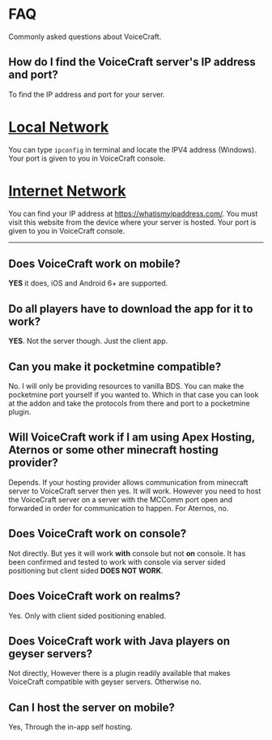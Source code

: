 # FAQ

Commonly asked questions about VoiceCraft.

## How do I find the VoiceCraft server's IP address and port?

To find the IP address and port for your server.

# [Local Network](#tab/localNetwork)

You can type `ipconfig` in terminal and locate the IPV4 address (Windows). Your port is given to you in VoiceCraft console.

# [Internet Network](#tab/internetNetwork)

You can find your IP address at https://whatismyipaddress.com/. You must visit this website from the device where your server is hosted. Your port is given to you in VoiceCraft console.

---

## Does VoiceCraft work on mobile?

**YES** it does, iOS and Android 6+ are supported.

## Do all players have to download the app for it to work?

**YES**. Not the server though. Just the client app.

## Can you make it pocketmine compatible?

No. I will only be providing resources to vanilla BDS. You can make the pocketmine port yourself if you wanted to. Which in that case you can look at the addon and take the protocols from there and port to a pocketmine plugin.

## Will VoiceCraft work if I am using Apex Hosting, Aternos or some other minecraft hosting provider?

Depends. If your hosting provider allows communication from minecraft server to VoiceCraft server then yes. It will work. However you need to host the VoiceCraft server on a server with the MCComm port open and forwarded in order for communication to happen. For Aternos, no.

## Does VoiceCraft work on console?

Not directly. But yes it will work **with** console but not **on** console. It has been confirmed and tested to work with console via server sided positioning but client sided **DOES NOT WORK**.

## Does VoiceCraft work on realms?

Yes. Only with client sided positioning enabled.

## Does VoiceCraft work with Java players on geyser servers?

Not directly, However there is a plugin readily available that makes VoiceCraft compatible with geyser servers. Otherwise no.

## Can I host the server on mobile?

Yes, Through the in-app self hosting.